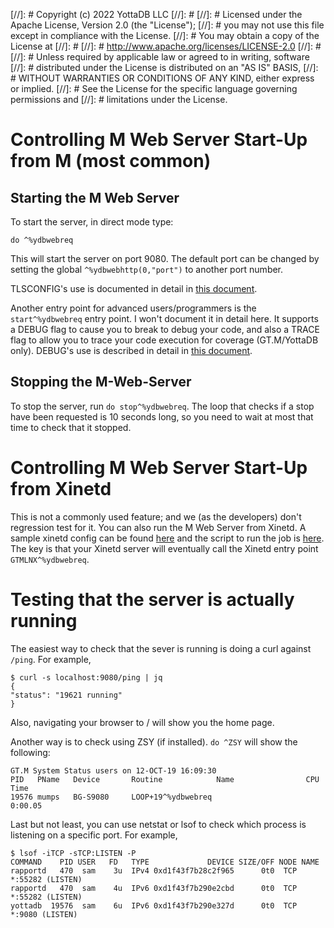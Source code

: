 [//]: #  Copyright (c) 2022 YottaDB LLC
[//]: #
[//]: #  Licensed under the Apache License, Version 2.0 (the "License");
[//]: #  you may not use this file except in compliance with the License.
[//]: #  You may obtain a copy of the License at
[//]: #
[//]: #      http://www.apache.org/licenses/LICENSE-2.0
[//]: #
[//]: #  Unless required by applicable law or agreed to in writing, software
[//]: #  distributed under the License is distributed on an "AS IS" BASIS,
[//]: #  WITHOUT WARRANTIES OR CONDITIONS OF ANY KIND, either express or implied.
[//]: #  See the License for the specific language governing permissions and
[//]: #  limitations under the License.
# Controlling M Web Server Start-Up from M (most common) 
## Starting the M Web Server
To start the server, in direct mode type:

```
do ^%ydbwebreq
```

This will start the server on port 9080. The default port can be changed by setting the global `^%ydbwebhttp(0,"port")` to another port number.

TLSCONFIG's use is documented in detail in [this document](doc/tls-setup.md).

Another entry point for advanced users/programmers is the `start^%ydbwebreq` entry point. I won't document it in detail here. It supports a DEBUG flag to cause you to break to debug your code, and also a TRACE flag to allow you to trace your code execution for coverage (GT.M/YottaDB only). DEBUG's use is described in detail in [this document](doc/debugging.md).

## Stopping the M-Web-Server
To stop the server, run `do stop^%ydbwebreq`. The loop that checks if a stop have been requested is 10 seconds long, so you need to wait at most that time to check that it stopped.

# Controlling M Web Server Start-Up from Xinetd
This is not a commonly used feature; and we (as the developers) don't regression test for it. You can also run the M Web Server from Xinetd. A sample xinetd config can be found [here](src/example.xinetd.cleartext) and the script to run the job is [here](src/example.xientd.client). The key is that your Xinetd server will eventually call the Xinetd entry point `GTMLNX^%ydbwebreq`.

# Testing that the server is actually running
The easiest way to check that the sever is running is doing a curl against `/ping`. For example,

```
$ curl -s localhost:9080/ping | jq
{
"status": "19621 running"
}
```

Also, navigating your browser to / will show you the home page.

Another way is to check using ZSY (if installed). `do ^ZSY` will show the following:

```
GT.M System Status users on 12-OCT-19 16:09:30
PID   PName   Device       Routine            Name                CPU Time
19576 mumps   BG-S9080     LOOP+19^%ydbwebreq                        0:00.05
```

Last but not least, you can use netstat or lsof to check which process is listening on a specific port. For example,

```
$ lsof -iTCP -sTCP:LISTEN -P
COMMAND    PID USER   FD   TYPE             DEVICE SIZE/OFF NODE NAME
rapportd   470  sam    3u  IPv4 0xd1f43f7b28c2f965      0t0  TCP *:55282 (LISTEN)
rapportd   470  sam    4u  IPv6 0xd1f43f7b290e2cbd      0t0  TCP *:55282 (LISTEN)
yottadb  19576  sam    6u  IPv6 0xd1f43f7b290e327d      0t0  TCP *:9080 (LISTEN)
```
